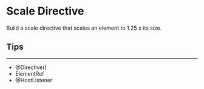 # Scale Directive
Build a scale directive that scales an element to 1.25 x its size.

## Tips
---
- @Directive()
- ElementRef
- @HostListener
